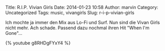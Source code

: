 Title: R.I.P. Vivian Girls
Date: 2014-01-23 10:58
Author: marvin
Category: Uncategorized
Tags: music, vivangirls
Slug: r-i-p-vivian-girls

Ich mochte ja immer den Mix aus Lo-Fi und Surf. Nun sind die Vivan Girls
nicht mehr. Ach schade. Passend dazu nochmal ihren Hit "When I'm
Gone"...

{% youtube g8RHDgFYxY4 %}

